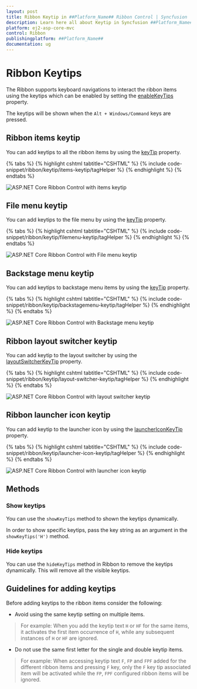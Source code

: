 ```yaml
---
layout: post
title: Ribbon Keytip in ##Platform_Name## Ribbon Control | Syncfusion
description: Learn here all about Keytip in Syncfusion ##Platform_Name## Ribbon control of Syncfusion Essential JS 2 and more.
platform: ej2-asp-core-mvc
control: Ribbon
publishingplatform: ##Platform_Name##
documentation: ug
---
```


# Ribbon Keytips

The Ribbon supports keyboard navigations to interact the ribbon items using the keytips which can be enabled by setting the [enableKeyTips](https://help.syncfusion.com/cr/aspnetcore-js2/syncfusion.ej2.ribbon.ribbon.html#Syncfusion_EJ2_Ribbon_Ribbon_EnableKeyTips) property.

The keytips will be shown when the `Alt + Windows/Command` keys are pressed.

## Ribbon items keytip

You can add keytips to all the ribbon items by using the [keyTip](https://help.syncfusion.com/cr/aspnetcore-js2/Syncfusion.EJ2.Ribbon.RibbonItem.html#Syncfusion_EJ2_Ribbon_RibbonItem_KeyTip) property.

{% tabs %}
{% highlight cshtml tabtitle="CSHTML" %}
{% include code-snippet/ribbon/keytip/items-keytip/tagHelper %}
{% endhighlight %}
{% endtabs %}

![ASP.NET Core Ribbon Control with items keytip](./images/ribbon-items-keytip.png)

## File menu keytip

You can add keytips to the file menu by using the [keyTip](https://help.syncfusion.com/cr/aspnetcore-js2/Syncfusion.EJ2.Ribbon.FileMenuSettings.html#Syncfusion_EJ2_Ribbon_FileMenuSettings_KeyTip) property.

{% tabs %}
{% highlight cshtml tabtitle="CSHTML" %}
{% include code-snippet/ribbon/keytip/filemenu-keytip/tagHelper %}
{% endhighlight %}
{% endtabs %}

![ASP.NET Core Ribbon Control with File menu keytip](./images/ribbon-filemenu-keytip.png)

## Backstage menu keytip

You can add keytips to backstage menu items by using the [keyTip](https://help.syncfusion.com/cr/aspnetcore-js2/Syncfusion.EJ2.Ribbon.BackStageMenu.html#Syncfusion_EJ2_Ribbon_BackStageMenu_KeyTip) property.

{% tabs %}
{% highlight cshtml tabtitle="CSHTML" %}
{% include code-snippet/ribbon/keytip/backstagemenu-keytip/tagHelper %}
{% endhighlight %}
{% endtabs %}

![ASP.NET Core Ribbon Control with Backstage menu keytip](./images/ribbon-backstage-keytip.png)

## Ribbon layout switcher keytip

You can add keytip to the layout switcher by using the [layoutSwitcherKeyTip](https://help.syncfusion.com/cr/aspnetcore-js2/syncfusion.ej2.ribbon.ribbon.html#Syncfusion_EJ2_Ribbon_Ribbon_LayoutSwitcherKeyTip) property.

{% tabs %}
{% highlight cshtml tabtitle="CSHTML" %}
{% include code-snippet/ribbon/keytip/layout-switcher-keytip/tagHelper %}
{% endhighlight %}
{% endtabs %}

![ASP.NET Core Ribbon Control with layout switcher keytip](./images/ribbon-layout-switcher-keytip.png)

## Ribbon launcher icon keytip

You can add keytip to the launcher icon by using the [launcherIconKeyTip](https://help.syncfusion.com/cr/aspnetcore-js2/Syncfusion.EJ2.Ribbon.RibbonGroup.html#Syncfusion_EJ2_Ribbon_RibbonGroup_LauncherIconKeyTip) property.

{% tabs %}
{% highlight cshtml tabtitle="CSHTML" %}
{% include code-snippet/ribbon/keytip/launcher-icon-keytip/tagHelper %}
{% endhighlight %}
{% endtabs %}

![ASP.NET Core Ribbon Control with launcher icon keytip](./images/ribbon-launchericon-keytip.png)

## Methods

### Show keytips

You can use the `showKeyTips` method to shown the keytips dynamically.

In order to show specific keytips, pass the key string as an argument in the `showKeyTips('H')` method.

### Hide keytips

You can use the `hideKeyTips` method in Ribbon to remove the keytips dynamically. This will remove all the visible keytips.

## Guidelines for adding keytips

Before adding keytips to the ribbon items consider the following:

* Avoid using the same keytip setting on multiple items.

> For example: When you add the keytip text `H` or `HF` for the same items, it activates the first item occurrence of `H`, while any subsequent instances of `H` or `HF` are ignored.

* Do not use the same first letter for the single and double keytip items.

> For example: When accessing keytip text `F`, `FP` and `FPF` added for the different ribbon items and pressing `F` key, only the `F` key tip associated item will be activated while the `FP`, `FPF` configured ribbon items will be ignored.

